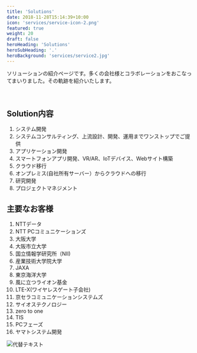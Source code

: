 ```yaml
---
title: 'Solutions'
date: 2018-11-28T15:14:39+10:00
icon: 'services/service-icon-2.png'
featured: true
weight: 20
draft: false
heroHeading: 'Solutions'
heroSubHeading: '.'
heroBackground: 'services/service2.jpg'
---
```


ソリューションの紹介ページです。多くの会社様とコラボレーションをおこなってまいりました。その軌跡を紹介いたします。  
<br>
<br>


## Solution内容
1. システム開発
2. システムコンサルティング、上流設計、開発、運用までワンストップでご提供
3. アプリケーション開発
4. スマートフォンアプリ開発、VR/AR、IoTデバイス、Webサイト構築
5. クラウド移行
6. オンプレミス(自社所有サーバー）からクラウドへの移行
7. 研究開発
8. プロジェクトマネジメント

## 主要なお客様
1. NTTデータ
2. NTT PCコミュニケーションズ
3. 大阪大学
4. 大阪市立大学
5. 国立情報学研究所（NII)
6. 産業技術大学院大学
7. JAXA
8. 東京海洋大学
9. 風に立つライオン基金
10. LTE-X(ワイヤレスゲート子会社)
11. 京セラコミュニケーションシステムズ
12. サイオステクノロジー
13. zero to one
14. TIS
15. PCフェーズ
16. ヤマトシステム開発


![代替テキスト](/images/sample.png)
